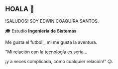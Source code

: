 ## HOALA 👋
 !SALUDOS! SOY EDWIN COAQUIRA SANTOS.
 
🎓 Estudio **Ingeniería de Sistemas** 

  Me gusta el futbol _ mi me gusta la aventura. 

"Mi relación con la tecnología es seria... 

¡y a veces complicada, como cualquier relación!" 😉.
